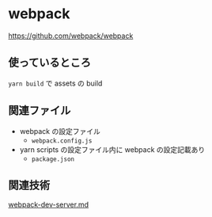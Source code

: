 # webpack

https://github.com/webpack/webpack

## 使っているところ

`yarn build` で assets の build

## 関連ファイル

- webpack の設定ファイル
  - `webpack.config.js`
- yarn scripts の設定ファイル内に webpack の設定記載あり
  - `package.json`

## 関連技術

[webpack-dev-server.md](webpack-dev-server.md)
